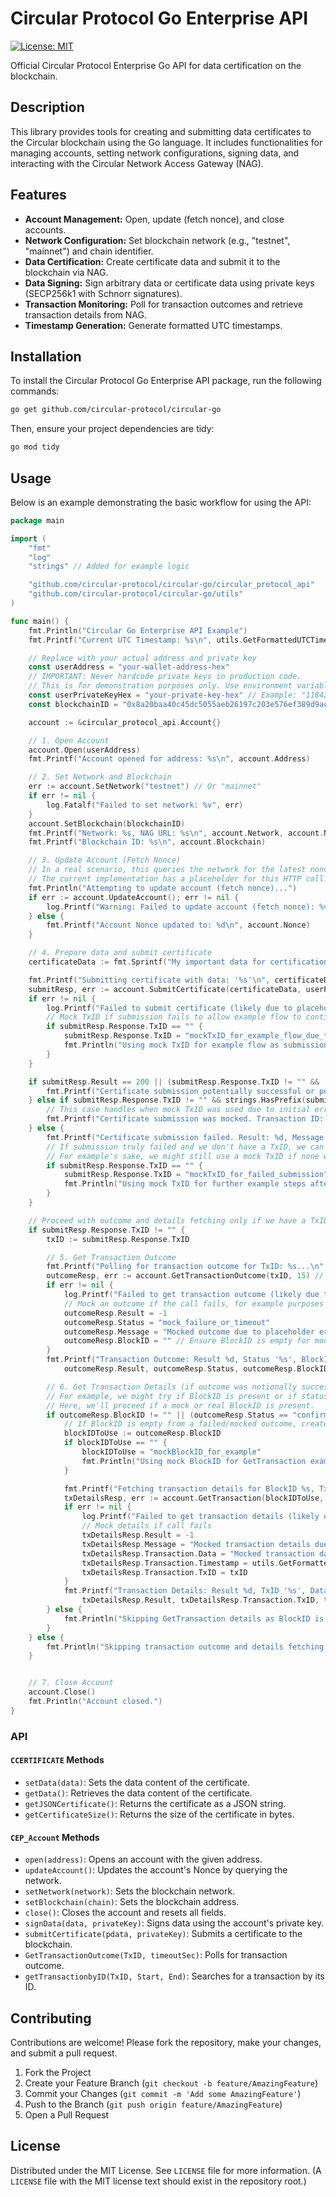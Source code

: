 # Circular Protocol Go Enterprise API

[![License: MIT](https://img.shields.io/badge/License-MIT-yellow.svg)](LICENSE)

Official Circular Protocol Enterprise Go API for data certification on the blockchain.

## Description

This library provides tools for creating and submitting data certificates to the Circular blockchain using the Go language. It includes functionalities for managing accounts, setting network configurations, signing data, and interacting with the Circular Network Access Gateway (NAG).

## Features

-   **Account Management:** Open, update (fetch nonce), and close accounts.
-   **Network Configuration:** Set blockchain network (e.g., "testnet", "mainnet") and chain identifier.
-   **Data Certification:** Create certificate data and submit it to the blockchain via NAG.
-   **Data Signing:** Sign arbitrary data or certificate data using private keys (SECP256k1 with Schnorr signatures).
-   **Transaction Monitoring:** Poll for transaction outcomes and retrieve transaction details from NAG.
-   **Timestamp Generation:** Generate formatted UTC timestamps.

## Installation

To install the Circular Protocol Go Enterprise API package, run the following commands:

```bash
go get github.com/circular-protocol/circular-go
```

Then, ensure your project dependencies are tidy:

```bash
go mod tidy
```

## Usage

Below is an example demonstrating the basic workflow for using the API:

```go
package main

import (
	"fmt"
	"log"
	"strings" // Added for example logic

	"github.com/circular-protocol/circular-go/circular_protocol_api"
	"github.com/circular-protocol/circular-go/utils"
)

func main() {
	fmt.Println("Circular Go Enterprise API Example")
	fmt.Printf("Current UTC Timestamp: %s\n", utils.GetFormattedUTCTimestamp())

	// Replace with your actual address and private key
	const userAddress = "your-wallet-address-hex"
	// IMPORTANT: Never hardcode private keys in production code.
	// This is for demonstration purposes only. Use environment variables or a secure vault.
	const userPrivateKeyHex = "your-private-key-hex" // Example: "11842e4034999297038f59f054d1794389758469070e15999837078cec243f55"
	const blockchainID = "0x8a20baa40c45dc5055aeb26197c203e576ef389d9acb171bd62da11dc5ad72b2" // Example blockchain ID

	account := &circular_protocol_api.Account{}

	// 1. Open Account
	account.Open(userAddress)
	fmt.Printf("Account opened for address: %s\n", account.Address)

	// 2. Set Network and Blockchain
	err := account.SetNetwork("testnet") // Or "mainnet"
	if err != nil {
		log.Fatalf("Failed to set network: %v", err)
	}
	account.SetBlockchain(blockchainID)
	fmt.Printf("Network: %s, NAG URL: %s\n", account.Network, account.NAGURL)
	fmt.Printf("Blockchain ID: %s\n", account.Blockchain)

	// 3. Update Account (Fetch Nonce)
	// In a real scenario, this queries the network for the latest nonce.
	// The current implementation has a placeholder for this HTTP call.
	fmt.Println("Attempting to update account (fetch nonce)...")
	if err := account.UpdateAccount(); err != nil {
		log.Printf("Warning: Failed to update account (fetch nonce): %v. Using default Nonce: %d\n", err, account.Nonce)
	} else {
		fmt.Printf("Account Nonce updated to: %d\n", account.Nonce)
	}

	// 4. Prepare data and submit certificate
	certificateData := fmt.Sprintf("My important data for certification at %s", utils.GetFormattedUTCTimestamp())

	fmt.Printf("Submitting certificate with data: '%s'\n", certificateData)
	submitResp, err := account.SubmitCertificate(certificateData, userPrivateKeyHex)
	if err != nil {
		log.Printf("Failed to submit certificate (likely due to placeholder NAG): %v\n", err)
		// Mock TxID if submission fails to allow example flow to continue
		if submitResp.Response.TxID == "" {
			submitResp.Response.TxID = "mockTxID_for_example_flow_due_to_error"
			fmt.Println("Using mock TxID for example flow as submission failed.")
		}
	}

	if submitResp.Result == 200 || (submitResp.Response.TxID != "" && !strings.HasPrefix(submitResp.Response.TxID, "mockTxID_")) {
		fmt.Printf("Certificate submission potentially successful or pending. Transaction ID: %s\n", submitResp.Response.TxID)
	} else if submitResp.Response.TxID != "" && strings.HasPrefix(submitResp.Response.TxID, "mockTxID_") {
        // This case handles when mock TxID was used due to initial error.
        fmt.Printf("Certificate submission was mocked. Transaction ID: %s\n", submitResp.Response.TxID)
    } else {
		fmt.Printf("Certificate submission failed. Result: %d, Message: %s\n", submitResp.Result, submitResp.Message)
        // If submission truly failed and we don't have a TxID, we can't proceed with below steps.
        // For example's sake, we might still use a mock TxID if none was set.
        if submitResp.Response.TxID == "" {
            submitResp.Response.TxID = "mockTxID_for_failed_submission"
            fmt.Println("Using mock TxID for further example steps after submission failure.")
        }
	}

    // Proceed with outcome and details fetching only if we have a TxID (real or mocked)
    if submitResp.Response.TxID != "" {
        txID := submitResp.Response.TxID

        // 5. Get Transaction Outcome
        fmt.Printf("Polling for transaction outcome for TxID: %s...\n", txID)
        outcomeResp, err := account.GetTransactionOutcome(txID, 15) // Reduced timeout for example
        if err != nil {
            log.Printf("Failed to get transaction outcome (likely due to placeholder NAG): %v\n", err)
            // Mock an outcome if the call fails, for example purposes
            outcomeResp.Result = -1
            outcomeResp.Status = "mock_failure_or_timeout"
            outcomeResp.Message = "Mocked outcome due to placeholder error"
			outcomeResp.BlockID = "" // Ensure BlockID is empty for mock failure
        }
        fmt.Printf("Transaction Outcome: Result %d, Status '%s', BlockID '%s', Message '%s'\n",
            outcomeResp.Result, outcomeResp.Status, outcomeResp.BlockID, outcomeResp.Message)

        // 6. Get Transaction Details (if outcome was notionally successful or has a BlockID)
        // For example, we might try if BlockID is present or if status indicates some success.
        // Here, we'll proceed if a mock or real BlockID is present.
        if outcomeResp.BlockID != "" || (outcomeResp.Status == "confirmed" || outcomeResp.Status == "mock_success") { // Added mock_success for demo
            // If BlockID is empty from a failed/mocked outcome, create a mock BlockID
            blockIDToUse := outcomeResp.BlockID
            if blockIDToUse == "" {
                blockIDToUse = "mockBlockID_for_example"
                fmt.Println("Using mock BlockID for GetTransaction example.")
            }

            fmt.Printf("Fetching transaction details for BlockID %s, TxID %s...\n", blockIDToUse, txID)
            txDetailsResp, err := account.GetTransaction(blockIDToUse, txID)
            if err != nil {
                log.Printf("Failed to get transaction details (likely due to placeholder NAG): %v\n", err)
                // Mock details if call fails
                txDetailsResp.Result = -1
				txDetailsResp.Message = "Mocked transaction details due to error"
                txDetailsResp.Transaction.Data = "Mocked transaction data"
                txDetailsResp.Transaction.Timestamp = utils.GetFormattedUTCTimestamp()
				txDetailsResp.Transaction.TxID = txID
            }
            fmt.Printf("Transaction Details: Result %d, TxID '%s', Data '%s', Timestamp '%s', Message: '%s'\n",
                txDetailsResp.Result, txDetailsResp.Transaction.TxID, txDetailsResp.Transaction.Data, txDetailsResp.Transaction.Timestamp, txDetailsResp.Message)
        } else {
			fmt.Println("Skipping GetTransaction details as BlockID is not available or transaction status is not suitable.")
		}
    } else {
		fmt.Println("Skipping transaction outcome and details fetching as no TxID was available from submission.")
	}


	// 7. Close Account
	account.Close()
	fmt.Println("Account closed.")
}
```

### API

#### `CCERTIFICATE` Methods

-   `setData(data)`: Sets the data content of the certificate.
-   `getData()`: Retrieves the data content of the certificate.
-   `getJSONCertificate()`: Returns the certificate as a JSON string.
-   `getCertificateSize()`: Returns the size of the certificate in bytes.

#### `CEP_Account` Methods

-   `open(address)`: Opens an account with the given address.
-   `updateAccount()`: Updates the account's Nonce by querying the network.
-   `setNetwork(network)`: Sets the blockchain network.
-   `setBlockchain(chain)`: Sets the blockchain address.
-   `close()`: Closes the account and resets all fields.
-   `signData(data, privateKey)`: Signs data using the account's private key.
-   `submitCertificate(pdata, privateKey)`: Submits a certificate to the blockchain.
-   `GetTransactionOutcome(TxID, timeoutSec)`: Polls for transaction outcome.
-   `getTransactionbyID(TxID, Start, End)`: Searches for a transaction by its ID.

## Contributing

Contributions are welcome! Please fork the repository, make your changes, and submit a pull request.

1.  Fork the Project
2.  Create your Feature Branch (`git checkout -b feature/AmazingFeature`)
3.  Commit your Changes (`git commit -m 'Add some AmazingFeature'`)
4.  Push to the Branch (`git push origin feature/AmazingFeature`)
5.  Open a Pull Request

## License

Distributed under the MIT License. See `LICENSE` file for more information.
(A `LICENSE` file with the MIT license text should exist in the repository root.)
